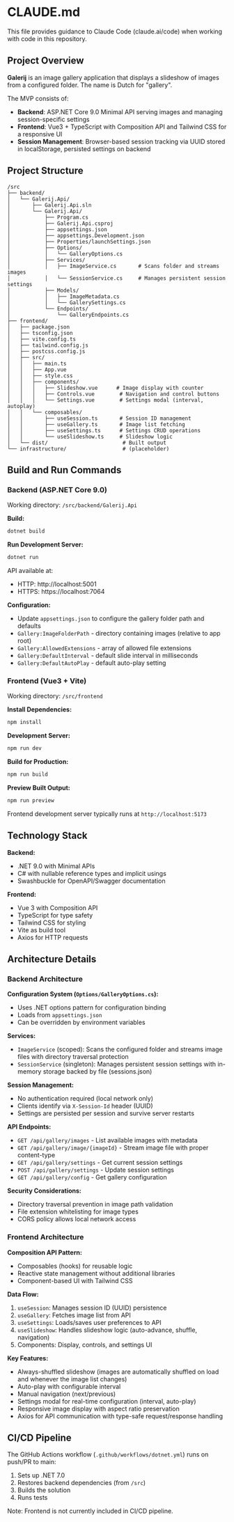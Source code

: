 # CLAUDE.md

This file provides guidance to Claude Code (claude.ai/code) when working with code in this repository.

## Project Overview

**Galerij** is an image gallery application that displays a slideshow of images from a configured folder. The name is Dutch for "gallery".

The MVP consists of:
- **Backend**: ASP.NET Core 9.0 Minimal API serving images and managing session-specific settings
- **Frontend**: Vue3 + TypeScript with Composition API and Tailwind CSS for a responsive UI
- **Session Management**: Browser-based session tracking via UUID stored in localStorage, persisted settings on backend

## Project Structure

```
/src
├── backend/
│   └── Galerij.Api/
│       ├── Galerij.Api.sln
│       └── Galerij.Api/
│           ├── Program.cs
│           ├── Galerij.Api.csproj
│           ├── appsettings.json
│           ├── appsettings.Development.json
│           ├── Properties/launchSettings.json
│           ├── Options/
│           │   └── GalleryOptions.cs
│           ├── Services/
│           │   ├── ImageService.cs       # Scans folder and streams images
│           │   └── SessionService.cs     # Manages persistent session settings
│           ├── Models/
│           │   ├── ImageMetadata.cs
│           │   └── GallerySettings.cs
│           └── Endpoints/
│               └── GalleryEndpoints.cs
├── frontend/
│   ├── package.json
│   ├── tsconfig.json
│   ├── vite.config.ts
│   ├── tailwind.config.js
│   ├── postcss.config.js
│   ├── src/
│   │   ├── main.ts
│   │   ├── App.vue
│   │   ├── style.css
│   │   ├── components/
│   │   │   ├── Slideshow.vue      # Image display with counter
│   │   │   ├── Controls.vue        # Navigation and control buttons
│   │   │   └── Settings.vue        # Settings modal (interval, autoplay)
│   │   └── composables/
│   │       ├── useSession.ts       # Session ID management
│   │       ├── useGallery.ts       # Image list fetching
│   │       ├── useSettings.ts      # Settings CRUD operations
│   │       └── useSlideshow.ts     # Slideshow logic
│   └── dist/                        # Built output
└── infrastructure/                  # (placeholder)
```

## Build and Run Commands

### Backend (ASP.NET Core 9.0)

Working directory: `/src/backend/Galerij.Api`

**Build:**
```bash
dotnet build
```

**Run Development Server:**
```bash
dotnet run
```
API available at:
- HTTP: http://localhost:5001
- HTTPS: https://localhost:7064

**Configuration:**
- Update `appsettings.json` to configure the gallery folder path and defaults
- `Gallery:ImageFolderPath` - directory containing images (relative to app root)
- `Gallery:AllowedExtensions` - array of allowed file extensions
- `Gallery:DefaultInterval` - default slide interval in milliseconds
- `Gallery:DefaultAutoPlay` - default auto-play setting

### Frontend (Vue3 + Vite)

Working directory: `/src/frontend`

**Install Dependencies:**
```bash
npm install
```

**Development Server:**
```bash
npm run dev
```

**Build for Production:**
```bash
npm run build
```

**Preview Built Output:**
```bash
npm run preview
```

Frontend development server typically runs at `http://localhost:5173`

## Technology Stack

**Backend:**
- .NET 9.0 with Minimal APIs
- C# with nullable reference types and implicit usings
- Swashbuckle for OpenAPI/Swagger documentation

**Frontend:**
- Vue 3 with Composition API
- TypeScript for type safety
- Tailwind CSS for styling
- Vite as build tool
- Axios for HTTP requests

## Architecture Details

### Backend Architecture

**Configuration System (`Options/GalleryOptions.cs`):**
- Uses .NET options pattern for configuration binding
- Loads from `appsettings.json`
- Can be overridden by environment variables

**Services:**
- `ImageService` (scoped): Scans the configured folder and streams image files with directory traversal protection
- `SessionService` (singleton): Manages persistent session settings with in-memory storage backed by file (sessions.json)

**Session Management:**
- No authentication required (local network only)
- Clients identify via `X-Session-Id` header (UUID)
- Settings are persisted per session and survive server restarts

**API Endpoints:**
- `GET /api/gallery/images` - List available images with metadata
- `GET /api/gallery/image/{imageId}` - Stream image file with proper content-type
- `GET /api/gallery/settings` - Get current session settings
- `POST /api/gallery/settings` - Update session settings
- `GET /api/gallery/config` - Get gallery configuration

**Security Considerations:**
- Directory traversal prevention in image path validation
- File extension whitelisting for image types
- CORS policy allows local network access

### Frontend Architecture

**Composition API Pattern:**
- Composables (hooks) for reusable logic
- Reactive state management without additional libraries
- Component-based UI with Tailwind CSS

**Data Flow:**
1. `useSession`: Manages session ID (UUID) persistence
2. `useGallery`: Fetches image list from API
3. `useSettings`: Loads/saves user preferences to API
4. `useSlideshow`: Handles slideshow logic (auto-advance, shuffle, navigation)
5. Components: Display, controls, and settings UI

**Key Features:**
- Always-shuffled slideshow (images are automatically shuffled on load and whenever the image list changes)
- Auto-play with configurable interval
- Manual navigation (next/previous)
- Settings modal for real-time configuration (interval, auto-play)
- Responsive image display with aspect ratio preservation
- Axios for API communication with type-safe request/response handling

## CI/CD Pipeline

The GitHub Actions workflow (`.github/workflows/dotnet.yml`) runs on push/PR to main:
1. Sets up .NET 7.0
2. Restores backend dependencies (from `/src`)
3. Builds the solution
4. Runs tests

Note: Frontend is not currently included in CI/CD pipeline.
